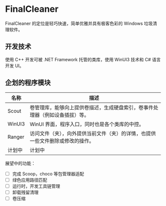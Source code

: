 # FinalCleaner
FinalCleaner 的定位是轻巧快速，简单优雅并具有极客色彩的 Windows 垃圾清理软件。

## 开发技术

使用 C++ 开发可被 .NET Framework 托管的类库，使用 WinUI3 技术和 C# 语言开发 UI。

## 企划的程序模块

| 名称   | 描述                                                         |
| ------ | ------------------------------------------------------------ |
| Scout  | 卷管理库，能够向上提供卷描述，生成硬盘索引，卷事件处理器（例如设备插拔）等。 |
| WinUI3 | WinUI 界面，程序入口，同时也是各个类库的中控。               |
| Ranger | 访问文件（夹），向外提供当前文件（夹）的详情，也提供一些文件删除或修改的操作。 |
| 计划中 | 计划中                                                       |

展望中的功能：

- [ ] 完成 Scoop，choco 等包管理器适配
- [ ] 绿色应用路径匹配
- [ ] 运行时，开发工具链管理
- [ ] 卸载残留清理
- [ ] 卷压缩
